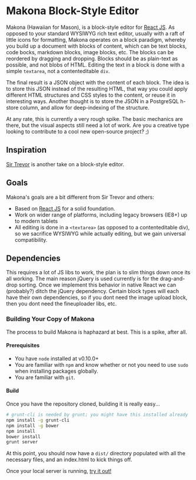 # Makona Block-Style Editor

Makona (Hawaiian for Mason), is a block-style editor for [React JS](http://facebook.github.io/react/index.html).
As opposed to your standard WYSIWYG rich text editor, usually with a raft of little icons for formatting, Makona operates on
a block paradigm, whereby you build up a document with blocks of content, which can be text blocks,
code bocks, markdown blocks, image blocks, etc. The blocks can be reordered by dragging and dropping. Blocks should be
as plain-text as possible, and not blobs of HTML. Editing the text in a block is done with a simple `textarea`, not
a contenteditable `div`.

The final result is a JSON object with the content of each block. The idea is to store this JSON instead of the resulting
HTML, that way you could apply different HTML structures and CSS styles to the content, or reuse it in interesting ways. Another thought is
to store the JSON in a PostgreSQL h-store column, and allow for deep-indexing of the structure.

At any rate, this is currently a very rough spike. The basic mechanics are there, but the visual aspects still need a lot
of work. Are you a creative type looking to contribute to a cool new open-source project? ;)


## Inspiration
[Sir Trevor](http://github.com/madebymany/sir-trevor-js) is another take on a block-style editor.


## Goals
Makona's goals are a bit different from Sir Trevor and others:

* Based on [React JS](http://facebook.github.io/react/index.html) for a solid foundation.
* Work on wider range of platforms, including legacy browsers (IE8+) up to modern tablets
* All editing is done in a `<textarea>` (as opposed to a contenteditable div), so we sacrifice WYSIWYG while actually editing, but we gain universal compatibility.


## Dependencies
This requires a lot of JS libs to work, the plan is to slim things down once its all working. The main reason jQuery is used currently is for the drag-and-drop sorting. Once we implement this behavior in native React we can (probably?) ditch the jQuery dependency. Certain block types will each have their own dependencies, so if you dont need the image upload block, then you dont need the fineuploader libs, etc.



### Building Your Copy of Makona

The process to build Makona is haphazard at best. This is a spike, after all.

#### Prerequisites

* You have `node` installed at v0.10.0+
* You are familiar with `npm` and know whether or not you need to use `sudo` when installing packages globally.
* You are familiar with `git`.

#### Build

Once you have the repository cloned, building it is really easy...

```sh
# grunt-cli is needed by grunt; you might have this installed already
npm install -g grunt-cli
npm install -g bower
npm install
bower install
grunt server
```

At this point, you should now have a `dist/` directory populated with all the necessary files, and an index.html to kick things off.

Once your local server is running, [try it out!](http://localhost:9292/dist/index.html)

